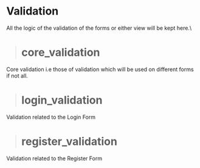 # Validation

All the logic of the validation of the forms or either view will be kept here.\


> # core_validation
Core validation i.e those of validation which will be used on different forms\
if not all.

> # login_validation
Validation related to the Login Form

> # register_validation
Validation related to the Register Form
